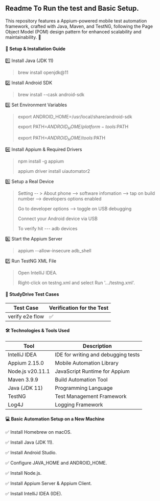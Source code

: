 ## Readme To Run the test and Basic Setup.

This repository features a Appium-powered mobile test automation framework, crafted with Java, Maven, and TestNG, following the Page Object Model (POM) design pattern for enhanced scalability and maintainability. 🚀

#### 🚀 Setup & Installation Guide

1️⃣ Install Java (JDK 11)
> brew install openjdk@11

2️⃣ Install Android SDK
> brew install --cask android-sdk

3️⃣ Set Environment Variables
>export ANDROID_HOME=/usr/local/share/android-sdk
> 
>export PATH=$ANDROID_HOME/platform-tools:$PATH
> 
> export PATH=$ANDROID_HOME/tools:$PATH

4️⃣ Install Appium & Required Drivers
>npm install -g appium
> 
>appium driver install uiautomator2

5️⃣ Setup a Real Device
> Setting -- > About phone --> software infomation --> tap on build number --> developers options enabled
> 
> Go to developer options --> toggle on USB debugging
> 
> Connect your Android device via USB
> 
> To verify hit --- adb devices 

6️⃣ Start the Appium Server
> appium --allow-insecure adb_shell

7️⃣ Run TestNG XML File
>Open IntelliJ IDEA.
> 
>Right-click on testng.xml and select Run '.../testng.xml'.

#### 📌 StudyDrive Test Cases

| Test Case                                        | Verification for the Test  |
|--------------------------------------------------|----------------------------|
| verify e2e flow                                  | ✅                         |

#### 🛠️ Technologies & Tools Used

| Tool                    | Description                         |
|-------------------------|-------------------------------------|
| IntelliJ IDEA	          | IDE for writing and debugging tests |
| Appium 2.15.0	          | Mobile Automation Library           |
| Node.js v20.11.1	       | JavaScript Runtime for Appium       |
| Maven 3.9.9	            | Build Automation Tool |
| Java (JDK 11)	          | Programming Language |
| TestNG	          | Test Management Framework |
| Log4J	          | Logging Framework |


#### 💻 Basic Automation Setup on a New Machine

✅ Install Homebrew on macOS.

✅ Install Java (JDK 11).

✅ Install Android Studio.

✅ Configure JAVA_HOME and ANDROID_HOME.

✅ Install Node.js.

✅ Install Appium Server & Appium Client.

✅ Install IntelliJ IDEA (IDE).
